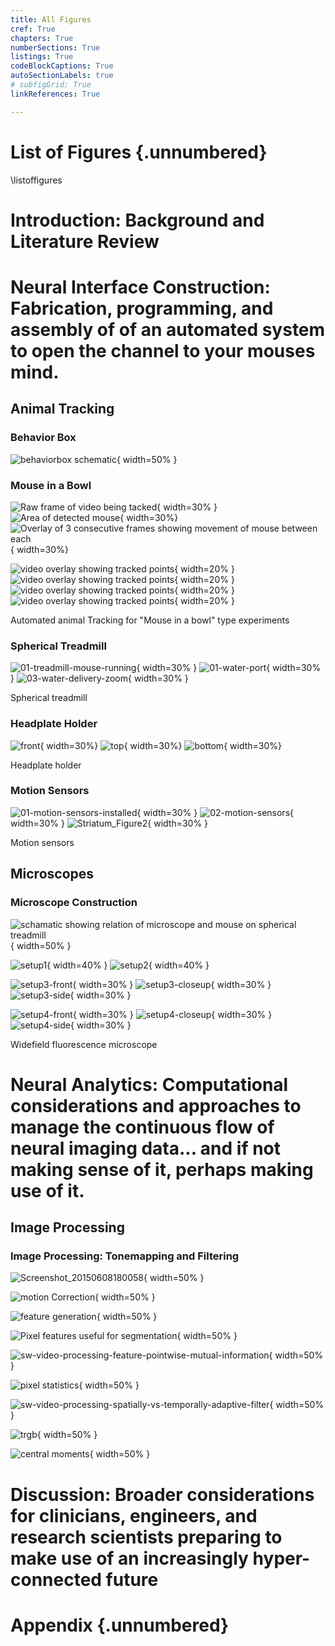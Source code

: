 ```yaml
---
title: All Figures
cref: True
chapters: True
numberSections: True
listings: True
codeBlockCaptions: True
autoSectionLabels: true
# subfigGrid: True
linkReferences: True

---
```


# List of Figures {.unnumbered}

\listoffigures

# Introduction: Background and Literature Review



# Neural Interface Construction: Fabrication, programming, and assembly of of an automated system to open the channel to your mouses mind.

## Animal Tracking

### Behavior Box

![behaviorbox schematic](img/behavior-box/task-schematic.jpg){ width=50% }

### Mouse in a Bowl

<div id="fig:mouse-in-a-bowl">

![Raw frame of video being tacked](img/animal-tracking/01raw.jpg){ width=30% }
![Area of detected mouse](img/animal-tracking/02black-and-white.jpg){ width=30%}
![Overlay of 3 consecutive frames showing movement of mouse between each](img/animal-tracking/03twoframes.jpg){ width=30%}

![video overlay showing tracked points](img/animal-tracking/07mousedata1close.jpg){ width=20% }
![video overlay showing tracked points](img/animal-tracking/06mousedata1.jpg){ width=20% }
![video overlay showing tracked points](img/animal-tracking/08mousedata2.jpg){ width=20% }
![video overlay showing tracked points](img/animal-tracking/09mousedata1fiberon1.jpg){ width=20% }

Automated animal Tracking for "Mouse in a bowl" type experiments
</div>



### Spherical Treadmill

<div id="fig:spherical-tradmill">

![01-treadmill-mouse-running](img/spherical-treadmill-VR/01-treadmill-mouse-running.jpg){ width=30% }
![01-water-port](img/spherical-treadmill-water-delivery/01-water-port.jpg){ width=30% }
![03-water-delivery-zoom](img/spherical-treadmill-water-delivery/03-water-delivery-zoom.jpg){ width=30% }

Spherical treadmill
</div>

### Headplate Holder

<div id="fig:headplate-holder">

![front](img/headplate-holder/photo-front.jpg){ width=30%}
![top](img/headplate-holder/photo-top.jpg){ width=30%}
![bottom](img/headplate-holder/photo-bottom.jpg){ width=30%}

Headplate holder
</div>

### Motion Sensors

<div id="fig:motion-sensors">

![01-motion-sensors-installed](img/spherical-treadmill-motion-sensors/01-motion-sensors-installed.jpg){ width=30% }
![02-motion-sensors](img/spherical-treadmill-motion-sensors/02-motion-sensors.jpg){ width=30% }
![Striatum_Figure2](img/spherical-treadmill-motion-sensors/Striatum_Figure2.png){ width=30% }

Motion sensors
</div>


## Microscopes

### Microscope Construction
<div id="fig:widefield-microscope">

![schamatic showing relation of microscope and mouse on spherical treadmill](img/microscope/widefield_microscope_diagram.png){ width=50% }

![setup1](img/microscope/setup1.jpg){ width=40% }
![setup2](img/microscope/setup2.jpg){ width=40% }

![setup3-front](img/microscope/setup3-front.jpg){ width=30% }
![setup3-closeup](img/microscope/setup3-closeup.jpg){ width=30% }
![setup3-side](img/microscope/setup3-side.jpg){ width=30% }

![setup4-front](img/microscope/setup4-front.jpg){ width=30% }
![setup4-closeup](img/microscope/setup4-closeup.jpg){ width=30% }
![setup4-side](img/microscope/setup4-side.jpg){ width=30% }

Widefield fluorescence microscope
</div>

# Neural Analytics: Computational considerations and approaches to manage the continuous flow of neural imaging data... and if not making sense of it, perhaps making use of it.

## Image Processing

### Image Processing: Tonemapping and Filtering
![Screenshot_20150608180058](img/sw-gui-interactive-parameter-selection-homomorphic-filter/Screenshot_20150608180058.png){ width=50% }

![motion Correction](img/sw-fluopro/motion_correction_sample.png){ width=50% }

![feature generation](img/sw-video-processing-feature-generation.png){ width=50% }

![Pixel features useful for segmentation](img/2.png){ width=50% }

![sw-video-processing-feature-pointwise-mutual-information](img/sw-video-processing-feature-pointwise-mutual-information.png){ width=50% }

![pixel statistics](img/sw-sequence-bw.png){ width=50% }

![sw-video-processing-spatially-vs-temporally-adaptive-filter](img/sw-video-processing-spatially-vs-temporally-adaptive-filter.png){ width=50% }

![trgb](vid/trgb-013.gif){ width=50% }

![central moments](img/sw-video-statistics/statistics_of_128_frames_contrast_enhanced.jpg){ width=50% }



# Discussion: Broader considerations for clinicians, engineers, and research scientists preparing to make use of an increasingly hyper-connected future



# Appendix {.unnumbered}

